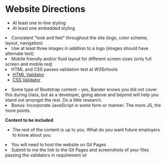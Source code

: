 # Website Directions
  <ul>
      <li>At least one in-line styling</li>
      <li>At least one embedded styling</li>
      </ul>
    <li>Consistent "look and feel" throughout the site (logo, color scheme, layout, navigation)</li>
    <li>Use at least three images in addition to a logo (images should have alternate text)</li>
    <li>Mobile friendly and/or fluid layout for different screen sizes (only full screen and mobile req)</li>
    <li>HTML and CSS passes validation test at W3Schools
      <ul>
        <li><a href="https://validator.w3.org/">HTML Validator</a></li>
        <li><a href="https://jigsaw.w3.org/css-validator/">CSS Validator</a></li>
      </ul>
    </li>
    <li>Some type of Bootstrap content – yes, Bander knows you did not cover this during class, but as a developer, going above and beyond will help you stand out amongst the rest. Do a little research.</li>
    <li>Bonus: Incorporate JavaScript in some form or manner. The more JS, the more points.</li>
  </ul>

<strong>Content to be included</strong>
  <ul>
    <li>The rest of the content is up to you. What do you want future employers to know about you.</li>
  </ul>

  <li>You will need to host the website on Git Pages</li>
  <li>Submit to me the link to the Git Pages and screenshots of your files passing the validators in requirement xii</li>
